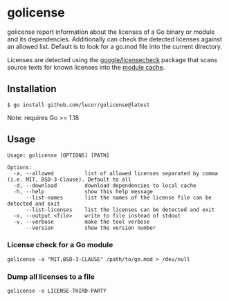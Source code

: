 # golicense

golicense report information about the licenses of a Go binary or module and its dependencies.
Additionally can check the detected licenses against an allowed list.
Default is to look for a go.mod file into the current directory.

Licenses are detected using the
[google/licensecheck](https://github.com/google/licensecheck) package that scans
source texts for known licenses into the [module
cache](https://go.dev/ref/mod#module-cache).

## Installation

```
$ go install github.com/lucor/golicense@latest
```

Note: requires Go >= 1.18

## Usage

```
Usage: golicense [OPTIONS] [PATH]

Options:
  -a, --allowed          list of allowed licenses separated by comma (i.e. MIT, BSD-3-Clause). Default to all
  -d, --download         download dependencies to local cache
  -h, --help             show this help message
      --list-names       list the names of the license file can be detected and exit
      --list-licenses    list the licenses can be detected and exit
  -o, --output <file>    write to file instead of stdout
  -v, --verbose          make the tool verbose
      --version          show the version number
```

### License check for a Go module

```
golicense -a "MIT,BSD-3-CLAUSE" /path/to/go.mod > /dev/null
```

### Dump all licenses to a file

```
golicense -o LICENSE-THIRD-PARTY
```
